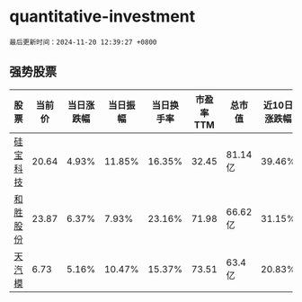 # quantitative-investment

`最后更新时间：2024-11-20 12:39:27 +0800`

## 强势股票

|股票|当前价|当日涨跌幅|当日振幅|当日换手率|市盈率TTM|总市值|近10日涨跌幅|
|----|----|----|----|----|----|----|----|
|[硅宝科技](https://xueqiu.com/S/SZ300019)|20.64|4.93%|11.85%|16.35%|32.45|81.14亿|39.46%|
|[和胜股份](https://xueqiu.com/S/SZ002824)|23.87|6.37%|7.93%|23.16%|71.98|66.62亿|31.15%|
|[天汽模](https://xueqiu.com/S/SZ002510)|6.73|5.16%|10.47%|15.37%|73.51|63.4亿|20.83%|
